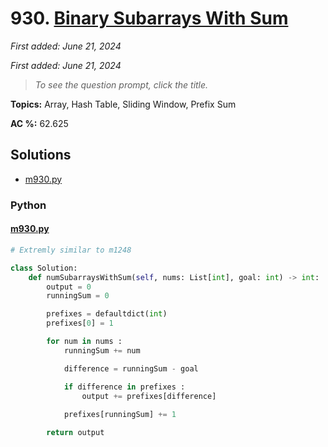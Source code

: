 # 930. [Binary Subarrays With Sum](<https://leetcode.com/problems/binary-subarrays-with-sum>)

*First added: June 21, 2024*

*First added: June 21, 2024*


> *To see the question prompt, click the title.*

**Topics:** Array, Hash Table, Sliding Window, Prefix Sum

**AC %:** 62.625


## Solutions

- [m930.py](<../my-submissions/m930.py>)
### Python
#### [m930.py](<../my-submissions/m930.py>)
```Python
# Extremly similar to m1248

class Solution:
    def numSubarraysWithSum(self, nums: List[int], goal: int) -> int:
        output = 0
        runningSum = 0

        prefixes = defaultdict(int)
        prefixes[0] = 1

        for num in nums :
            runningSum += num

            difference = runningSum - goal

            if difference in prefixes :
                output += prefixes[difference]
            
            prefixes[runningSum] += 1

        return output
```

